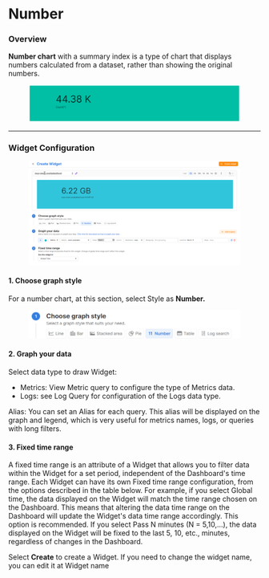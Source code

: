 # Number

### Overview

**Number chart** with a summary index is a type of chart that displays numbers calculated from a dataset, rather than showing the original numbers.

<figure><img src="../../../../.gitbook/assets/image (67) (1) (1).png" alt=""><figcaption></figcaption></figure>

***

### Widget Configuration

<figure><img src="../../../../.gitbook/assets/image (68) (1) (1).png" alt=""><figcaption></figcaption></figure>

#### 1. Choose graph style

For a number chart, at this section, select Style as **Number.**

<figure><img src="../../../../.gitbook/assets/image (69) (1) (1).png" alt="" width="563"><figcaption></figcaption></figure>

#### 2. Graph your data

Select data type to draw Widget:

* Metrics: View Metric query to configure the type of Metrics data.
* Logs: see Log Query for configuration of the Logs data type.

Alias: You can set an Alias for each query. This alias will be displayed on the graph and legend, which is very useful for metrics names, logs, or queries with long filters.

#### 3. Fixed time range

A fixed time range is an attribute of a Widget that allows you to filter data within the Widget for a set period, independent of the Dashboard's time range. Each Widget can have its own Fixed time range configuration, from the options described in the table below. For example, if you select Global time, the data displayed on the Widget will match the time range chosen on the Dashboard. This means that altering the data time range on the Dashboard will update the Widget's data time range accordingly. This option is recommended. If you select Pass N minutes (N = 5,10,...), the data displayed on the Widget will be fixed to the last 5, 10, etc., minutes, regardless of changes in the Dashboard.

Select **Create** to create a Widget. If you need to change the widget name, you can edit it at Widget name
